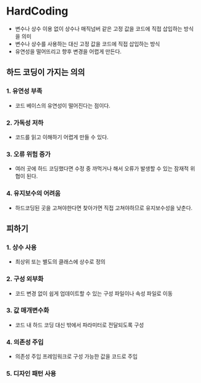 # HardCoding

- 변수나 상수 이용 없이 상수나 매직넘버 같은 고정 값을 코드에 직접 삽입하는 방식을 의미
- 변수나 상수를 사용하는 대신 고정 값을 코드에 직접 삽입하는 방식
- 유연성을 떨어뜨리고 향후 변경을 어렵게 만든다.

## 하드 코딩이 가지는 의의
### 1. 유연성 부족
- 코드 베이스의 유연성이 떨어진다는 점이다.
### 2. 가독성 저하
- 코드를 읽고 이해하기 어렵게 만들 수 있다.
### 3. 오류 위험 증가
- 여러 곳에 하드 코딩했다면 수정 중 까먹거나 해서 오류가 발생할 수 있는 잠재적 위협이 된다.
### 4. 유지보수의 어려움
- 하드코딩된 곳을 고쳐야한다면 찾아가면 직접 고쳐야하므로 유지보수성을 낮춘다.

## 피하기
### 1. 상수 사용
- 최상위 또는 별도의 클래스에 상수로 정의
### 2. 구성 외부화
- 코드 변경 없이 쉽게 업데이트할 수 있는 구성 파일이나 속성 파일로 이동
### 3. 값 매개변수화
- 코드 내 하드 코딩 대신 밖에서 파라미터로 전달되도록 구성
### 4. 의존성 주입
- 의존성 주입 프레임워크로 구성 가능한 값을 코드로 주입
### 5. 디자인 패턴 사용
